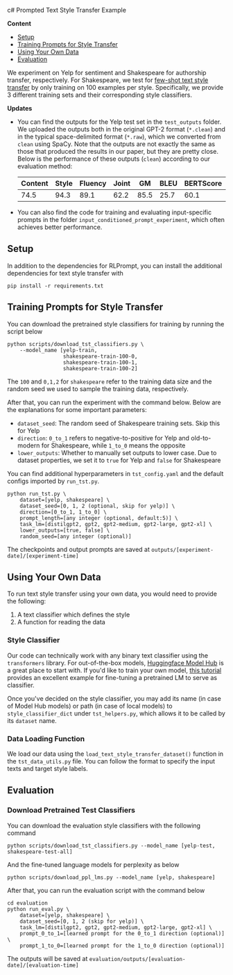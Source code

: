 c# Prompted Text Style Transfer Example

**Content**
- [Setup](https://github.com/mingkaid/rl-prompt/tree/main/examples/text-style-transfer#setup)
- [Training Prompts for Style Transfer](https://github.com/mingkaid/rl-prompt/tree/main/examples/text-style-transfer#training-prompts-for-style-transfer)
- [Using Your Own Data](https://github.com/mingkaid/rl-prompt/tree/main/examples/text-style-transfer#using-your-own-data)
- [Evaluation](https://github.com/mingkaid/rl-prompt/tree/main/examples/text-style-transfer#evaluation)

We experiment on Yelp for sentiment and Shakespeare for authorship transfer, respectively. 
For Shakespeare, we test for [few-shot text style transfer](https://arxiv.org/abs/2010.03802) by only training on 100 examples per style. 
Specifically, we provide 3 different training sets and their corresponding style classifiers.

**Updates**

- You can find the outputs for the Yelp test set in the `test_outputs` folder. We uploaded the outputs both in the original GPT-2 format (`*.clean`) and in the typical space-delimited format (`*.raw`), which we converted from `clean` using SpaCy. Note that the outputs are not exactly the same as those that produced the results in our paper, but they are pretty close. Below is the performance of these outputs (`clean`) according to our evaluation method:

    | Content | Style | Fluency | Joint | GM | BLEU | BERTScore | PPL |
    | --- | --- | --- | --- | --- | --- | --- | --- |
    | 74.5 | 94.3 | 89.1 | 62.2 | 85.5 | 25.7 | 60.1 | 33.4 |

- You can also find the code for training and evaluating input-specific prompts in the folder `input_conditioned_prompt_experiment`, which often achieves better performance.

## Setup

In addition to the dependencies for RLPrompt, you can install the additional dependencies for text style transfer with
```
pip install -r requirements.txt
```

## Training Prompts for Style Transfer

You can download the pretrained style classifiers for training by running the script below
```
python scripts/download_tst_classifiers.py \
    --model_name [yelp-train,
                  shakespeare-train-100-0,
                  shakespeare-train-100-1,
                  shakespeare-train-100-2]
```

The `100` and `0,1,2` for `shakespeare` refer to the training data size and the random seed we used to sample the training data, respectively. 


After that, you can run the experiment with the command below. Below are the explanations for some important parameters: 
- `dataset_seed`: The random seed of Shakespeare training sets. Skip this for Yelp
- `direction`: `0_to_1` refers to negative-to-positive for Yelp and old-to-modern for Shakespeare, while `1_to_0` means the opposite
- `lower_outputs`: Whether to manually set outputs to lower case. Due to dataset properties, we set it to `true` for Yelp and `false` for Shakespeare

You can find additional hyperparameters in `tst_config.yaml` and the default configs imported by `run_tst.py`.
```
python run_tst.py \
    dataset=[yelp, shakespeare] \
    dataset_seed=[0, 1, 2 (optional, skip for yelp)] \
    direction=[0_to_1, 1_to_0] \
    prompt_length=[any integer (optional, default:5)] \
    task_lm=[distilgpt2, gpt2, gpt2-medium, gpt2-large, gpt2-xl] \
    lower_outputs=[true, false] \
    random_seed=[any integer (optional)]
```

The checkpoints and output prompts are saved at `outputs/[experiment-date]/[experiment-time]`


## Using Your Own Data

To run text style transfer using your own data, you would need to provide the following:
1. A text classifier which defines the style
2. A function for reading the data 

### Style Classifier
Our code can technically work with any binary text classifier using the `transformers` library. For out-of-the-box models, [Huggingface Model Hub](https://huggingface.co/models?pipeline_tag=text-classification&sort=downloads) is a great place to start with. 
If you'd like to train your own model, [this tutorial](https://huggingface.co/docs/transformers/training) provides an excellent example for fine-tuning a pretrained LM to serve as classifier. 

Once you've decided on the style classifier, you may add its name (in case of Model Hub models) or path (in case of local models) to `style_classifier_dict` under `tst_helpers.py`, which allows it to be called by its `dataset` name. 

### Data Loading Function
We load our data using the `load_text_style_transfer_dataset()` function in the `tst_data_utils.py` file. You can follow the format to specify the input texts and target style labels. 

## Evaluation

### Download Pretrained Test Classifiers
You can download the evaluation style classifiers with the following command
```
python scripts/download_tst_classifiers.py --model_name [yelp-test, shakespeare-test-all]
```
And the fine-tuned language models for perplexity as below
```
python scripts/download_ppl_lms.py --model_name [yelp, shakespeare]
```
After that, you can run the evaluation script with the command below
```
cd evaluation
python run_eval.py \
    dataset=[yelp, shakespeare] \
    dataset_seed=[0, 1, 2 (skip for yelp)] \
    task_lm=[distilgpt2, gpt2, gpt2-medium, gpt2-large, gpt2-xl] \
    prompt_0_to_1=[learned prompt for the 0_to_1 direction (optional)] \
    prompt_1_to_0=[learned prompt for the 1_to_0 direction (optional)]
```
The outputs will be saved at `evaluation/outputs/[evaluation-date]/[evaluation-time]`
